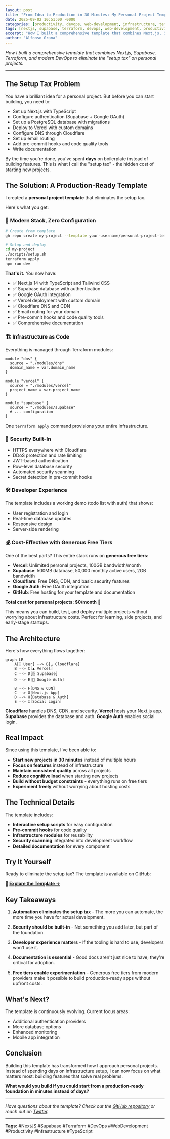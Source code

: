 ```yaml
---
layout: post
title: "From Idea to Production in 30 Minutes: My Personal Project Template"
date: 2025-09-02 10:51:00 -0000
categories: [productivity, devops, web-development, infrastructure, templates]
tags: [nextjs, supabase, terraform, devops, web-development, productivity, infrastructure, typescript, vercel, cloudflare, automation, project-template]
excerpt: "How I built a comprehensive template that combines Next.js, Supabase, Terraform, and modern DevOps to eliminate the setup tax on personal projects."
author: "Alfonso Grana"
---
```


*How I built a comprehensive template that combines Next.js, Supabase, Terraform, and modern DevOps to eliminate the "setup tax" on personal projects.*

---

## The Setup Tax Problem

You have a brilliant idea for a personal project. But before you can start building, you need to:

- Set up Next.js with TypeScript
- Configure authentication (Supabase + Google OAuth)
- Set up a PostgreSQL database with migrations
- Deploy to Vercel with custom domains
- Configure DNS through Cloudflare
- Set up email routing
- Add pre-commit hooks and code quality tools
- Write documentation

By the time you're done, you've spent **days** on boilerplate instead of building features. This is what I call the "setup tax" - the hidden cost of starting new projects.

## The Solution: A Production-Ready Template

I created a **personal project template** that eliminates the setup tax. 

Here's what you get:

### 🚀 **Modern Stack, Zero Configuration**

```bash
# Create from template
gh repo create my-project --template your-username/personal-project-template

# Setup and deploy
cd my-project
./scripts/setup.sh
terraform apply
npm run dev
```

**That's it.** You now have:
- ✅ Next.js 14 with TypeScript and Tailwind CSS
- ✅ Supabase database with authentication
- ✅ Google OAuth integration
- ✅ Vercel deployment with custom domain
- ✅ Cloudflare DNS and CDN
- ✅ Email routing for your domain
- ✅ Pre-commit hooks and code quality tools
- ✅ Comprehensive documentation

### 🏗️ **Infrastructure as Code**

Everything is managed through Terraform modules:

```hcl
module "dns" {
  source = "./modules/dns"
  domain_name = var.domain_name
}

module "vercel" {
  source = "./modules/vercel"
  project_name = var.project_name
}

module "supabase" {
  source = "./modules/supabase"
  # ... configuration
}
```

One `terraform apply` command provisions your entire infrastructure.

### 🔐 **Security Built-In**

- HTTPS everywhere with Cloudflare
- DDoS protection and rate limiting
- JWT-based authentication
- Row-level database security
- Automated security scanning
- Secret detection in pre-commit hooks

### 🛠️ **Developer Experience**

The template includes a working demo (todo list with auth) that shows:
- User registration and login
- Real-time database updates
- Responsive design
- Server-side rendering

### 💰 **Cost-Effective with Generous Free Tiers**

One of the best parts? This entire stack runs on **generous free tiers**:

- **Vercel**: Unlimited personal projects, 100GB bandwidth/month
- **Supabase**: 500MB database, 50,000 monthly active users, 2GB bandwidth
- **Cloudflare**: Free DNS, CDN, and basic security features
- **Google Auth**: Free OAuth integration
- **GitHub**: Free hosting for your template and documentation

**Total cost for personal projects: $0/month** 🎉

This means you can build, test, and deploy multiple projects without worrying about infrastructure costs. Perfect for learning, side projects, and early-stage startups.

## The Architecture

Here's how everything flows together:

```mermaid
graph LR
    A[👤 User] --> B[☁️ Cloudflare]
    B --> C[▲ Vercel]
    C --> D[🗄️ Supabase]
    D --> E[🔐 Google Auth]
    
    B --> F[DNS & CDN]
    C --> G[Next.js App]
    D --> H[Database & Auth]
    E --> I[Social Login]
```

**Cloudflare** handles DNS, CDN, and security. **Vercel** hosts your Next.js app. **Supabase** provides the database and auth. **Google Auth** enables social login.

## Real Impact

Since using this template, I've been able to:

- **Start new projects in 30 minutes** instead of multiple hours
- **Focus on features** instead of infrastructure
- **Maintain consistent quality** across all projects
- **Reduce cognitive load** when starting new projects
- **Build without budget constraints** - everything runs on free tiers
- **Experiment freely** without worrying about hosting costs

## The Technical Details

The template includes:

- **Interactive setup scripts** for easy configuration
- **Pre-commit hooks** for code quality
- **Infrastructure modules** for reusability
- **Security scanning** integrated into development workflow
- **Detailed documentation** for every component

## Try It Yourself

Ready to eliminate the setup tax? The template is available on GitHub:

**🔗 [Explore the Template →](https://github.com/agrana/free_personal_stack)**

## Key Takeaways

1. **Automation eliminates the setup tax** - The more you can automate, the more time you have for actual development.

2. **Security should be built-in** - Not something you add later, but part of the foundation.

3. **Developer experience matters** - If the tooling is hard to use, developers won't use it.

4. **Documentation is essential** - Good docs aren't just nice to have; they're critical for adoption.

5. **Free tiers enable experimentation** - Generous free tiers from modern providers make it possible to build production-ready apps without upfront costs.

## What's Next?

The template is continuously evolving. Current focus areas:
- Additional authentication providers
- More database options
- Enhanced monitoring
- Mobile app integration

## Conclusion

Building this template has transformed how I approach personal projects. Instead of spending days on infrastructure setup, I can now focus on what matters most: building features that solve real problems.

**What would you build if you could start from a production-ready foundation in minutes instead of days?**

---

*Have questions about the template? Check out the [GitHub repository](https://github.com/your-username/personal-project-template) or reach out on [Twitter](https://twitter.com/your-username).*

---

**Tags:** #NextJS #Supabase #Terraform #DevOps #WebDevelopment #Productivity #Infrastructure #TypeScript
